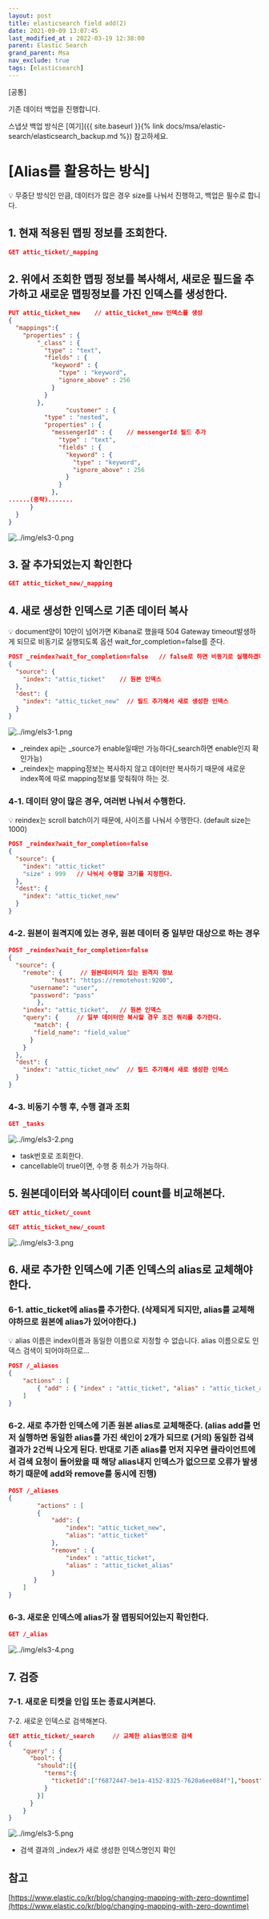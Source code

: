 ```yaml
---
layout: post
title: elasticsearch field add(2)
date: 2021-09-09 13:07:45
last_modified_at : 2022-03-19 12:38:00
parent: Elastic Search
grand_parent: Msa
nav_exclude: true
tags: [elasticsearch]
---
```


[공통] 

기존 데이터 백업을 진행합니다.

스냅샷 백업 방식은 [여기]({{ site.baseurl }}{% link docs/msa/elastic-search/elasticsearch_backup.md %}) 참고하세요.

# [Alias를 활용하는 방식]

<aside>
💡 무중단 방식인 만큼, 데이터가 많은 경우 size를 나눠서 진행하고, 백업은 필수로 합니다.

</aside>

## 1. 현재 적용된 맵핑 정보를 조회한다.

```json
GET attic_ticket/_mapping
```

## 2. 위에서 조회한 맵핑 정보를 복사해서, 새로운 필드을 추가하고 새로운 맵핑정보를 가진 인덱스를 생성한다.

```json
PUT attic_ticket_new    // attic_ticket_new 인덱스를 생성
{
  "mappings":{
    "properties" : {
        "_class" : {
          "type" : "text",
          "fields" : {
            "keyword" : {
              "type" : "keyword",
              "ignore_above" : 256
            }
          }
        },
				"customer" : {
          "type" : "nested",
          "properties" : {
            "messengerId" : {    // messengerId 필드 추가
              "type" : "text",
              "fields" : {
                "keyword" : {
                  "type" : "keyword",
                  "ignore_above" : 256
                }
              }
            },
......(중략).......
      }
  }
}
```

![../img/els3-0.png](../img/els3-0.png)

## 3. 잘 추가되었는지 확인한다

```json
GET attic_ticket_new/_mapping
```

## 4. 새로 생성한 인덱스로 기존 데이터 복사

<aside>
💡 document양이 10만이 넘어가면 Kibana로 했을때 504 Gateway timeout발생하게 되므로 비동기로 실행되도록 옵션  wait_for_completion=false를 준다.

</aside>

```json
POST _reindex?wait_for_completion=false   // false로 하면 비동기로 실행하겠다는 뜻
{
  "source": {
    "index": "attic_ticket"    // 원본 인덱스
  },
  "dest": {
    "index": "attic_ticket_new"  // 필드 추가해서 새로 생성한 인덱스
  }
}
```

![../img/els3-1.png](../img/els3-1.png)

- _reindex api는 _source가 enable일때만 가능하다(_search하면 enable인지 확인가능)
- _reindex는 mapping정보는 복사하지 않고 데이터만 복사하기 때문에 새로운 index쪽에 따로 mapping정보를 맞춰줘야 하는 것.

### 4-1. 데이터 양이 많은 경우, 여러번 나눠서 수행한다.

<aside>
💡 reindex는 scroll batch이기 때문에, 사이즈를 나눠서 수행한다. (default size는 1000)

</aside>

```json
POST _reindex?wait_for_completion=false
{
  "source": {
    "index": "attic_ticket"
    "size" : 999   // 나눠서 수행할 크기를 지정한다.
  },
  "dest": {
    "index": "attic_ticket_new" 
  }
}
```

### 4-2. 원본이 원격지에 있는 경우, 원본 데이터 중 일부만 대상으로 하는 경우

```json
POST _reindex?wait_for_completion=false
{
  "source": {
    "remote": {     // 원본데이터가 있는 원격지 정보
			"host": "https://remotehost:9200",
      "username": "user",
      "password": "pass"
		},
    "index": "attic_ticket",   // 원본 인덱스
    "query": {     // 일부 데이터만 복사할 경우 조건 쿼리를 추가한다.
       "match": {
       "field_name": "field_value"
      }
    }
  },
  "dest": {
    "index": "attic_ticket_new"  // 필드 추가해서 새로 생성한 인덱스
  }
}
```

### 4-3. 비동기 수행 후, 수행 결과 조회

```json
GET _tasks
```

![../img/els3-2.png](../img/els3-2.png)

- task번호로 조회한다.
- cancellable이 true이면, 수행 중 취소가 가능하다.

## 5.  원본데이터와 복사데이터 count를 비교해본다.

```json
GET attic_ticket/_count

GET attic_ticket_new/_count
```

![../img/els3-3.png](../img/els3-3.png)

## 6. 새로 추가한 인덱스에 기존 인덱스의 alias로 교체해야한다.

### 6-1. attic_ticket에 alias를 추가한다. (삭제되게 되지만, alias를 교체해야하므로 원본에 alias가 있어야한다.)

<aside>
💡 alias 이름은 index이름과 동일한 이름으로 지정할 수 없습니다.  alias 이름으로도 인덱스 검색이 되어야하므로...

</aside>

```json
POST /_aliases
{
    "actions" : [
        { "add" : { "index" : "attic_ticket", "alias" : "attic_ticket_alias" } }
    ]
}
```

### 6-2. 새로 추가한 인덱스에 기존 원본 alias로 교체해준다. (alias add를 먼저 실행하면 동일한 alias를 가진 색인이 2개가 되므로 (거의) 동일한 검색결과가 2건씩 나오게 된다. 반대로 기존 alias를 먼저 지우면 클라이언트에서 검색 요청이 들어왔을 때 해당 alias내지 인덱스가 없으므로 오류가 발생하기 때문에 add와 remove를 동시에 진행)

```json
POST /_aliases
{
		"actions" : [
        {
            "add": {
                "index": "attic_ticket_new",
                "alias": "attic_ticket"
            },
            "remove" : {
                "index" : "attic_ticket",
                "alias" : "attic_ticket_alias"
            }
       }
    ]
}
```

### 6-3. 새로운 인덱스에 alias가 잘 맵핑되어있는지 확인한다.

```json
GET /_alias
```

![../img/els3-4.png](../img/els3-4.png)

## 7. 검증

### 7-1. 새로운 티켓을 인입 또는 종료시켜본다.

7-2. 새로운 인덱스로 검색해본다.

```json
GET attic_ticket/_search     // 교체한 alias명으로 검색
{
    "query" : {
      "bool": {
        "should":[{
          "terms":{
            "ticketId":["f6872447-be1a-4152-8325-7620a6ee084f"],"boost":1.0
          }
        }]
      }
    }
}
```

![../img/els3-5.png](../img/els3-5.png)

- 검색 결과의 _index가 새로 생성한 인덱스명인지 확인

## 참고

[https://www.elastic.co/kr/blog/changing-mapping-with-zero-downtime](https://www.elastic.co/kr/blog/changing-mapping-with-zero-downtime)